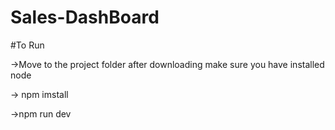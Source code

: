 # Sales-DashBoard

#To Run 

->Move to the project folder after downloading make sure you have installed node

-> npm imstall

->npm run dev
